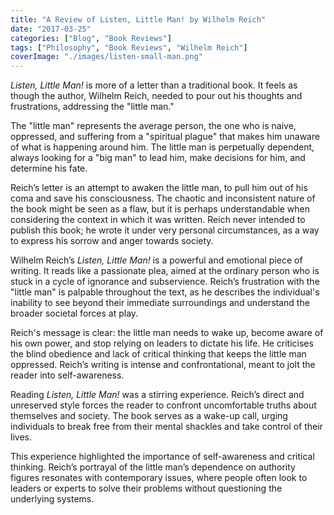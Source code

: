 ```yaml
---
title: "A Review of Listen, Little Man! by Wilhelm Reich"
date: "2017-03-25"
categories: ["Blog", "Book Reviews"]
tags: ["Philosophy", "Book Reviews", "Wilhelm Reich"]
coverImage: "./images/listen-small-man.png"
---
```


_Listen, Little Man!_ is more of a letter than a traditional book. It feels as though the author, Wilhelm Reich, needed to pour out his thoughts and frustrations, addressing the "little man."

The "little man" represents the average person, the one who is naive, oppressed, and suffering from a "spiritual plague" that makes him unaware of what is happening around him. The little man is perpetually dependent, always looking for a "big man" to lead him, make decisions for him, and determine his fate.

Reich’s letter is an attempt to awaken the little man, to pull him out of his coma and save his consciousness. The chaotic and inconsistent nature of the book might be seen as a flaw, but it is perhaps understandable when considering the context in which it was written. Reich never intended to publish this book; he wrote it under very personal circumstances, as a way to express his sorrow and anger towards society.

Wilhelm Reich’s _Listen, Little Man!_ is a powerful and emotional piece of writing. It reads like a passionate plea, aimed at the ordinary person who is stuck in a cycle of ignorance and subservience. Reich’s frustration with the "little man" is palpable throughout the text, as he describes the individual's inability to see beyond their immediate surroundings and understand the broader societal forces at play.

Reich's message is clear: the little man needs to wake up, become aware of his own power, and stop relying on leaders to dictate his life. He criticises the blind obedience and lack of critical thinking that keeps the little man oppressed. Reich’s writing is intense and confrontational, meant to jolt the reader into self-awareness.

Reading _Listen, Little Man!_ was a stirring experience. Reich’s direct and unreserved style forces the reader to confront uncomfortable truths about themselves and society. The book serves as a wake-up call, urging individuals to break free from their mental shackles and take control of their lives.

This experience highlighted the importance of self-awareness and critical thinking. Reich’s portrayal of the little man’s dependence on authority figures resonates with contemporary issues, where people often look to leaders or experts to solve their problems without questioning the underlying systems.
